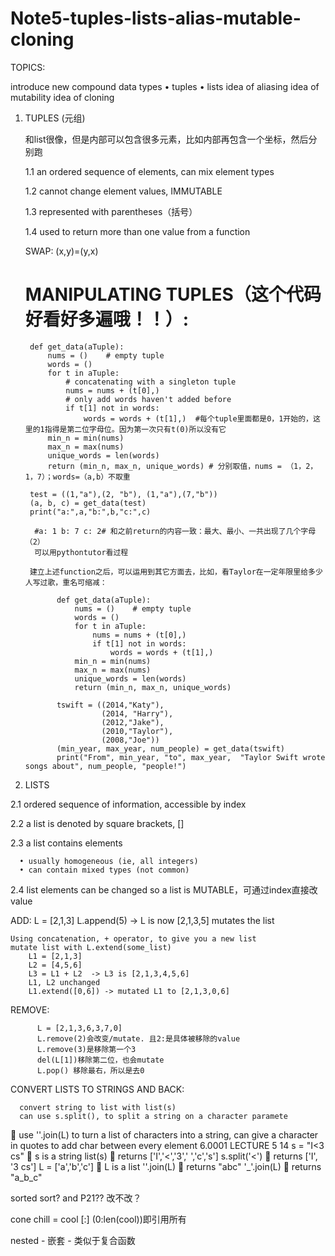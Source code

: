 # Note5-tuples-lists-alias-mutable-cloning

TOPICS:

  introduce new compound data types
    • tuples
    • lists
  idea of aliasing
  idea of mutability
  idea of cloning

1. TUPLES (元组) 

   和list很像，但是内部可以包含很多元素，比如内部再包含一个坐标，然后分别跑

    1.1 an ordered sequence of elements, can mix element types
  
    1.2 cannot change element values, IMMUTABLE
  
    1.3 represented with parentheses（括号）
  
    1.4 used to return more than one value from a function
  
   SWAP: (x,y)=(y,x)
   
   # MANIPULATING TUPLES（这个代码好看好多遍哦！！）:
   
        def get_data(aTuple):
            nums = ()    # empty tuple
            words = ()
            for t in aTuple:
                # concatenating with a singleton tuple
                nums = nums + (t[0],)
                # only add words haven't added before
                if t[1] not in words:
                    words = words + (t[1],)  #每个tuple里面都是0，1开始的，这里的1指得是第二位字母位。因为第一次只有t(0)所以没有它
            min_n = min(nums)
            max_n = max(nums)
            unique_words = len(words)
            return (min_n, max_n, unique_words) # 分别取值，nums = （1，2，1，7）；words=（a,b）不取重

        test = ((1,"a"),(2, "b"), (1,"a"),(7,"b"))
        (a, b, c) = get_data(test)
        print("a:",a,"b:",b,"c:",c)

         #a: 1 b: 7 c: 2# 和之前return的内容一致：最大、最小、一共出现了几个字母（2）
         可以用pythontutor看过程

        建立上述function之后，可以运用到其它方面去，比如，看Taylor在一定年限里给多少人写过歌，重名可缩减：
        
              def get_data(aTuple):
                  nums = ()    # empty tuple
                  words = ()
                  for t in aTuple:
                      nums = nums + (t[0],)
                      if t[1] not in words:
                          words = words + (t[1],)
                  min_n = min(nums)
                  max_n = max(nums)
                  unique_words = len(words)
                  return (min_n, max_n, unique_words)

              tswift = ((2014,"Katy"),
                        (2014, "Harry"),
                        (2012,"Jake"),
                        (2010,"Taylor"),
                        (2008,"Joe"))
              (min_year, max_year, num_people) = get_data(tswift)
              print("From", min_year, "to", max_year,  "Taylor Swift wrote songs about", num_people, "people!")

2. LISTS

  2.1 ordered sequence of information, accessible by index
  
  2.2 a list is denoted by square brackets, []
  
  2.3 a list contains elements
  
      • usually homogeneous (ie, all integers)
      • can contain mixed types (not common)
  
  2.4 list elements can be changed so a list is MUTABLE，可通过index直接改value
  
  ADD: 
    L = [2,1,3]
    L.append(5) -> L is now [2,1,3,5]
    mutates the list
  
    Using concatenation, + operator, to give you a new list
    mutate list with L.extend(some_list)
        L1 = [2,1,3]
        L2 = [4,5,6]
        L3 = L1 + L2  -> L3 is [2,1,3,4,5,6]
        L1, L2 unchanged
        L1.extend([0,6]) -> mutated L1 to [2,1,3,0,6] 
  
  
   REMOVE:
   
          L = [2,1,3,6,3,7,0]          
          L.remove(2)会改变/mutate. 且2:是具体被移除的value          
          L.remove(3)是移除第一个3          
          del(L[1])移除第二位，也会mutate          
          L.pop() 移除最右，所以是去0
      
      
   CONVERT LISTS TO STRINGS AND BACK:
     
      convert string to list with list(s)
      can use s.split(), to split a string on a character paramete
 use ''.join(L) to turn a list of characters into a string, can
give a character in quotes to add char between every element
6.0001 LECTURE 5 14
s = "I<3 cs"  s is a string
list(s)  returns ['I','<','3',' ','c','s']
s.split('<')  returns ['I', '3 cs']
L = ['a','b','c']  L is a list
''.join(L)  returns "abc"
'_'.join(L)  returns "a_b_c"
   
   sorted sort? and P21?? 改不改？
   
   cone
   chill = cool [:] (0:len(cool))即引用所有
   
   nested - 嵌套 - 类似于复合函数
   
   
   
   
   
